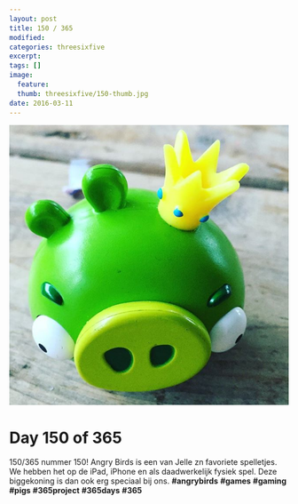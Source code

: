 ```yaml
---
layout: post
title: 150 / 365
modified:
categories: threesixfive
excerpt:
tags: []
image:
  feature: 
  thumb: threesixfive/150-thumb.jpg
date: 2016-03-11
---
```


![150](/images/threesixfive/150.jpg)

# Day 150 of 365

150/365 nummer 150! Angry Birds is een van Jelle zn favoriete spelletjes. We hebben het op de iPad, iPhone en als daadwerkelijk fysiek spel. Deze biggekoning is dan ook erg speciaal bij ons. **\#angrybirds** **\#games** **\#gaming** **\#pigs** **\#365project** **\#365days** **\#365**
